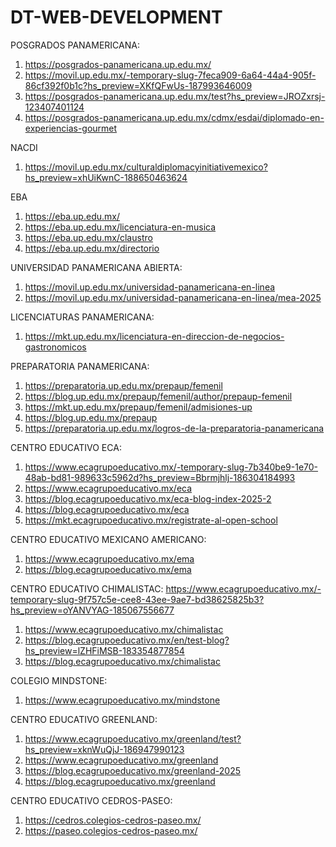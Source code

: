 # DT-WEB-DEVELOPMENT


POSGRADOS PANAMERICANA:
1. https://posgrados-panamericana.up.edu.mx/
2. https://movil.up.edu.mx/-temporary-slug-7feca909-6a64-44a4-905f-86cf392f0b1c?hs_preview=XKfQFwUs-187993646009
3. https://posgrados-panamericana.up.edu.mx/test?hs_preview=JROZxrsj-123407401124
4. https://posgrados-panamericana.up.edu.mx/cdmx/esdai/diplomado-en-experiencias-gourmet

NACDI
1. https://movil.up.edu.mx/culturaldiplomacyinitiativemexico?hs_preview=xhUiKwnC-188650463624

EBA
1. https://eba.up.edu.mx/
2. https://eba.up.edu.mx/licenciatura-en-musica
3. https://eba.up.edu.mx/claustro
4. https://eba.up.edu.mx/directorio
   
UNIVERSIDAD PANAMERICANA ABIERTA:
1. https://movil.up.edu.mx/universidad-panamericana-en-linea
2. https://movil.up.edu.mx/universidad-panamericana-en-linea/mea-2025


LICENCIATURAS PANAMERICANA:
1. https://mkt.up.edu.mx/licenciatura-en-direccion-de-negocios-gastronomicos


PREPARATORIA PANAMERICANA:
1. https://preparatoria.up.edu.mx/prepaup/femenil
2. https://blog.up.edu.mx/prepaup/femenil/author/prepaup-femenil
3. https://mkt.up.edu.mx/prepaup/femenil/admisiones-up
4. https://blog.up.edu.mx/prepaup
5. https://preparatoria.up.edu.mx/logros-de-la-preparatoria-panamericana


CENTRO EDUCATIVO ECA:
1. https://www.ecagrupoeducativo.mx/-temporary-slug-7b340be9-1e70-48ab-bd81-989633c5962d?hs_preview=Bbrmjhlj-186304184993
2. https://www.ecagrupoeducativo.mx/eca
3. https://blog.ecagrupoeducativo.mx/eca-blog-index-2025-2
4. https://blog.ecagrupoeducativo.mx/eca
5. https://mkt.ecagrupoeducativo.mx/registrate-al-open-school

CENTRO EDUCATIVO MEXICANO AMERICANO:
1. https://www.ecagrupoeducativo.mx/ema
2. https://blog.ecagrupoeducativo.mx/ema

CENTRO EDUCATIVO CHIMALISTAC:
https://www.ecagrupoeducativo.mx/-temporary-slug-9f757c5e-cee8-43ee-9ae7-bd38625825b3?hs_preview=oYANVYAG-185067556677
1. https://www.ecagrupoeducativo.mx/chimalistac
2. https://blog.ecagrupoeducativo.mx/en/test-blog?hs_preview=lZHFiMSB-183354877854
3. https://blog.ecagrupoeducativo.mx/chimalistac

COLEGIO MINDSTONE:
1. https://www.ecagrupoeducativo.mx/mindstone
   
CENTRO EDUCATIVO GREENLAND:
1. https://www.ecagrupoeducativo.mx/greenland/test?hs_preview=xknWuQjJ-186947990123
2. https://www.ecagrupoeducativo.mx/greenland
3. https://blog.ecagrupoeducativo.mx/greenland-2025
4. https://blog.ecagrupoeducativo.mx/greenland

CENTRO EDUCATIVO CEDROS-PASEO:
1. https://cedros.colegios-cedros-paseo.mx/
2. https://paseo.colegios-cedros-paseo.mx/


